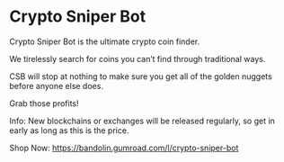 # Crypto Sniper Bot


Crypto Sniper Bot is the ultimate crypto coin finder.

We tirelessly search for coins you can’t find through traditional ways.

CSB will stop at nothing to make sure you get all of the golden nuggets before anyone else does.

Grab those profits!

Info: New blockchains or exchanges will be released regularly, so get in early as long as this is the price.

Shop Now: https://bandolin.gumroad.com/l/crypto-sniper-bot
